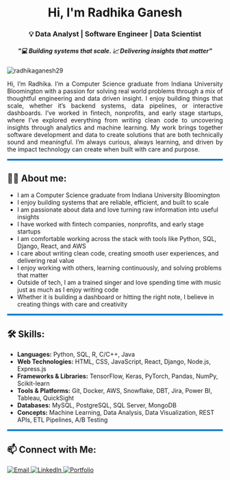 <h1 align="center">Hi, I'm Radhika Ganesh</h1>
<h3 align="center">💡 Data Analyst | Software Engineer | Data Scientist</h3>
<h5 align="center">"💻 Building systems that scale. 📈 Delivering insights that matter"</h5>

<p align="left">
  <img src="https://komarev.com/ghpvc/?username=radhikaganesh29&label=Profile%20views&color=0e75b6&style=flat" alt="radhikaganesh29" />
</p>

<p align="justify">
Hi, I’m Radhika. I’m a Computer Science graduate from Indiana University Bloomington with a passion for solving real world problems through a mix of thoughtful engineering and data driven insight. I enjoy building things that scale, whether it’s backend systems, data pipelines, or interactive dashboards. I’ve worked in fintech, nonprofits, and early stage startups, where I’ve explored everything from writing clean code to uncovering insights through analytics and machine learning. My work brings together software development and data to create solutions that are both technically sound and meaningful. I’m always curious, always learning, and driven by the impact technology can create when built with care and purpose.
</p>

<hr style="height:4px; background-color:#007acc; border:none;" />

## 👩‍💻 **About me:**

<ul>
  <li>I am a Computer Science graduate from Indiana University Bloomington</li>
  <li>I enjoy building systems that are reliable, efficient, and built to scale</li>
  <li>I am passionate about data and love turning raw information into useful insights</li>
  <li>I have worked with fintech companies, nonprofits, and early stage startups</li>
  <li>I am comfortable working across the stack with tools like Python, SQL, Django, React, and AWS</li>
  <li>I care about writing clean code, creating smooth user experiences, and delivering real value</li>
  <li>I enjoy working with others, learning continuously, and solving problems that matter</li>
  <li>Outside of tech, I am a trained singer and love spending time with music just as much as I enjoy writing code</li>
  <li>Whether it is building a dashboard or hitting the right note, I believe in creating things with care and creativity</li>
</ul>

<hr style="height:4px; background-color:#007acc; border:none;" />

## 🛠️ **Skills:**
<ul>
  <li><strong>Languages:</strong> Python, SQL, R, C/C++, Java</li>
  <li><strong>Web Technologies:</strong> HTML, CSS, JavaScript, React, Django, Node.js, Express.js</li>
  <li><strong>Frameworks & Libraries:</strong> TensorFlow, Keras, PyTorch, Pandas, NumPy, Scikit-learn</li>
  <li><strong>Tools & Platforms:</strong> Git, Docker, AWS, Snowflake, DBT, Jira, Power BI, Tableau, QuickSight</li>
  <li><strong>Databases:</strong> MySQL, PostgreSQL, SQL Server, MongoDB</li>
  <li><strong>Concepts:</strong> Machine Learning, Data Analysis, Data Visualization, REST APIs, ETL Pipelines, A/B Testing</li>
</ul>

<hr style="height:4px; background-color:#007acc; border:none;" />

## 📫 Connect with Me: ##
<p>
  <a href="mailto:radhikaganesh29@gmail.com" target="_blank">
    <img src="https://img.shields.io/badge/Email-Me-red?style=for-the-badge&logo=gmail" alt="Email">
  </a>
  <a href="https://www.linkedin.com/in/radhika-ganesh/" target="_blank">
    <img src="https://img.shields.io/badge/LinkedIn-Connect-blue?style=for-the-badge&logo=linkedin" alt="LinkedIn">
  </a>
  <a href="https://radhikaganesh29.github.io/radhika.github.io/" target="_blank">
    <img src="https://img.shields.io/badge/Portfolio-View-green?style=for-the-badge&logo=githubpages" alt="Portfolio">
  </a>
</p>

